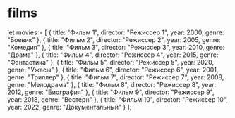 # films


let movies = [
    {
        title: "Фильм 1",
        director: "Режиссер 1",
        year: 2000,
        genre: "Боевик"
    },
    {
        title: "Фильм 2",
        director: "Режиссер 2",
        year: 2005,
        genre: "Комедия"
    },
    {
        title: "Фильм 3",
        director: "Режиссер 3",
        year: 2010,
        genre: "Драма"
    },
    {
        title: "Фильм 4",
        director: "Режиссер 4",
        year: 2015,
        genre: "Фантастика"
    },
    {
        title: "Фильм 5",
        director: "Режиссер 5",
        year: 2020,
        genre: "Ужасы"
    },
    {
        title: "Фильм 6",
        director: "Режиссер 6",
        year: 2001,
        genre: "Триллер"
    },
    {
        title: "Фильм 7",
        director: "Режиссер 7",
        year: 2008,
        genre: "Мелодрама"
    },
    {
        title: "Фильм 8",
        director: "Режиссер 8",
        year: 2012,
        genre: "Биография"
    },
    {
        title: "Фильм 9",
        director: "Режиссер 9",
        year: 2018,
        genre: "Вестерн"
    },
    {
        title: "Фильм 10",
        director: "Режиссер 10",
        year: 2022,
        genre: "Документальный"
    }
];
